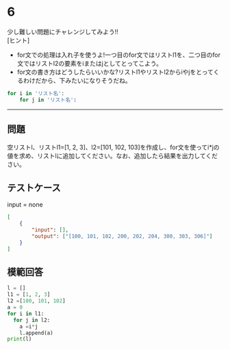 # 6

少し難しい問題にチャレンジしてみよう!!  
[ヒント]
- for文での処理は入れ子を使うよ!一つ目のfor文ではリストl1を、二つ目のfor文ではリストl2の要素をiまたはjとしてとってこよう。
- for文の書き方はどうしたらいいかな?リストl1やリストl2からiやjをとってくるわけだから、下みたいになりそうだね。
```python
for i in 'リスト名':
	for j in 'リスト名':
```

---
## 問題

空リストl、リストl1=[1, 2, 3]、l2=[101, 102, 103]を作成し、for文を使ってi*jの値を求め、リストlに追加してください。なお、追加したら結果を出力してください。

## テストケース
input = none
```json
[
	{
		"input": [],
		"output": ["[100, 101, 102, 200, 202, 204, 300, 303, 306]"]
  	}
]
```

## 模範回答
```python
l = []
l1 = [1, 2, 3]
l2 =[100, 101, 102]
a = 0
for i in l1:
  for j in l2:
    a =i*j
    l.append(a)
print(l)
```